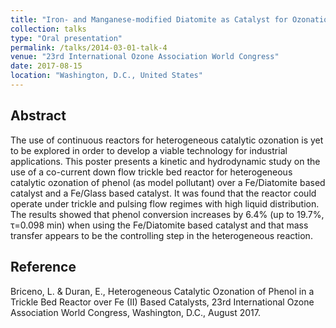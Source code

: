 ```yaml
---
title: "Iron- and Manganese-modified Diatomite as Catalyst for Ozonation of Wastewater"
collection: talks
type: "Oral presentation"
permalink: /talks/2014-03-01-talk-4
venue: "23rd International Ozone Association World Congress"
date: 2017-08-15
location: "Washington, D.C., United States"
---
```


Abstract
--------
The use of continuous reactors for heterogeneous catalytic ozonation is yet to be explored in order to develop a viable technology for industrial applications. This poster presents a kinetic and hydrodynamic study on the use of a co-current down flow trickle bed reactor for heterogeneous catalytic ozonation of phenol (as model pollutant) over a Fe/Diatomite based catalyst and a Fe/Glass based catalyst. It was found that the reactor could operate under trickle and pulsing flow regimes with high liquid distribution. The results showed that phenol conversion increases by 6.4% (up to 19.7%, τ=0.098 min) when using the Fe/Diatomite based catalyst and that mass transfer appears to be the controlling step in the heterogeneous reaction.

Reference
---------
Briceno, L. & Duran, E., Heterogeneous Catalytic Ozonation of Phenol in a Trickle Bed Reactor over Fe (II) Based Catalysts, 23rd International Ozone Association World Congress, Washington, D.C., August 2017.


